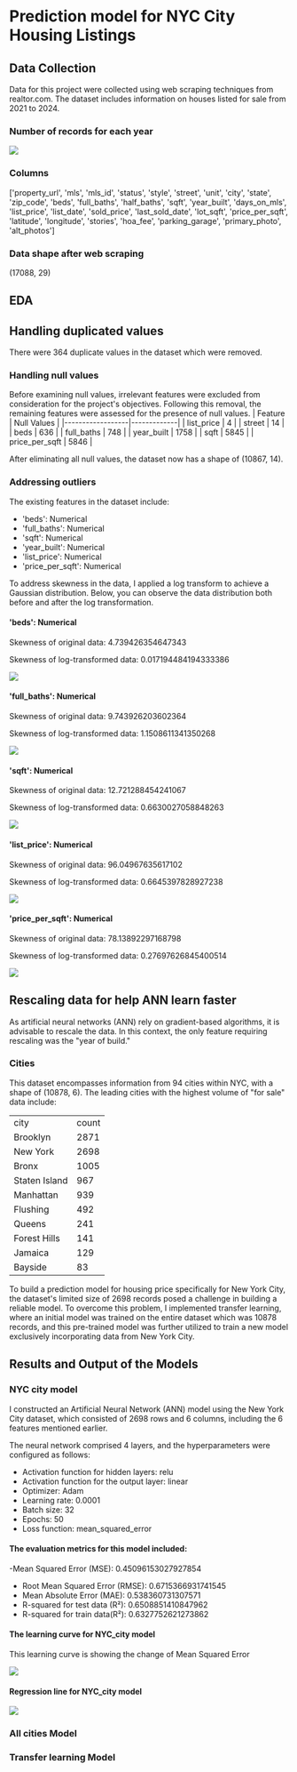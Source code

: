 # Prediction model for NYC City Housing Listings
## Data Collection
Data for this project were collected using web scraping techniques from realtor.com. The dataset includes information on houses listed for sale from 2021 to 2024.
###  Number of records for each year
<img src="./EDA/count_data_year.png"  />

### Columns
['property_url', 'mls', 'mls_id', 'status', 'style', 'street', 'unit', 'city', 'state', 'zip_code', 'beds', 'full_baths', 'half_baths', 'sqft', 'year_built', 'days_on_mls', 'list_price', 'list_date', 'sold_price', 'last_sold_date', 'lot_sqft', 'price_per_sqft', 'latitude', 'longitude', 'stories', 'hoa_fee', 'parking_garage', 'primary_photo', 'alt_photos']

### Data shape after web scraping
(17088, 29)

## EDA
## Handling duplicated values
There were 364 duplicate values in the dataset which were removed.

### Handling null values
Before examining null values, irrelevant features were excluded from consideration for the project's objectives. Following this removal, the remaining features were assessed for the presence of null values.
| Feature          | Null Values |
|------------------|-------------|
| list_price       | 4           |
| street           | 14          |
| beds             | 636         |
| full_baths       | 748         |
| year_built       | 1758        |
| sqft             | 5845        |
| price_per_sqft   | 5846        |


After eliminating all null values, the dataset now has a shape of (10867, 14).


### Addressing outliers

The existing features in the dataset include:

- 'beds': Numerical
- 'full_baths': Numerical
- 'sqft': Numerical
- 'year_built': Numerical
- 'list_price': Numerical
- 'price_per_sqft': Numerical

To address skewness in the data, I applied a log transform to achieve a Gaussian distribution. Below, you can observe the data distribution both before and after the log transformation.



#### 'beds': Numerical
Skewness of original data: 4.739426354647343

Skewness of log-transformed data: 0.017194484194333386

<img src="./EDA/bed_skewness.png"  />

#### 'full_baths': Numerical
Skewness of original data: 9.743926203602364

Skewness of log-transformed data: 1.1508611341350268

<img src="./EDA/full_bath_skewness.png"  />




#### 'sqft': Numerical
Skewness of original data: 12.721288454241067

Skewness of log-transformed data: 0.6630027058848263

<img src="./EDA/sqft_skewness.png"  />


#### 'list_price': Numerical
Skewness of original data: 96.04967635617102

Skewness of log-transformed data: 0.6645397828927238

<img src="./EDA/list_price_skewness.png"  />


#### 'price_per_sqft': Numerical
Skewness of original data: 78.13892297168798

Skewness of log-transformed data: 0.27697626845400514

<img src="./EDA/price_per_sqft_skewness.png"  />


## Rescaling data for help ANN learn faster
As artificial neural networks (ANN) rely on gradient-based algorithms, it is advisable to rescale the data. In this context, the only feature requiring rescaling was the "year of build."


### Cities
This dataset encompasses information from 94 cities within NYC, with a shape of (10878, 6). The leading cities with the highest volume of "for sale" data include:


|  |  |
| --- | --- |
| city | count |
| Brooklyn | 2871 |
| New York | 2698 |
| Bronx | 1005 |
| Staten Island | 967 |
| Manhattan | 939 |
| Flushing | 492 |
| Queens | 241 |
| Forest Hills | 141 |
| Jamaica | 129 |
| Bayside | 83 |


To build a prediction model for housing price specifically for New York City, the dataset's limited size of 2698 records posed a challenge in building a reliable model. To overcome this problem, I implemented transfer learning, where an initial model was trained on the entire dataset which was 10878 records, and this pre-trained model was further utilized to train a new model exclusively incorporating data from New York City.


## Results and Output of the Models

### NYC city model 
I constructed an Artificial Neural Network (ANN) model using the New York City dataset, which consisted of 2698 rows and 6 columns, including the 6 features mentioned earlier.

The neural network comprised 4 layers, and the hyperparameters were configured as follows:

- Activation function for hidden layers: relu
- Activation function for the output layer: linear
- Optimizer: Adam
- Learning rate: 0.0001
- Batch size: 32
- Epochs: 50
- Loss function: mean_squared_error

#### The evaluation metrics for this model included:

-Mean Squared Error (MSE): 0.45096153027927854
- Root Mean Squared Error (RMSE): 0.6715366931741545
- Mean Absolute Error (MAE): 0.538360731307571
- R-squared for test data (R²): 0.6508851410847962
- R-squared for train data(R²): 0.6327752621273862

#### The learning curve for NYC_city model
This learning curve is showing the change of Mean Squared Error 

<img src="./output/nyc_city_learning_curve.png"  />

#### Regression line for NYC_city model
<img src="./output/nyc_city_reg_line.png"  />

### All cities Model

### Transfer learning Model



